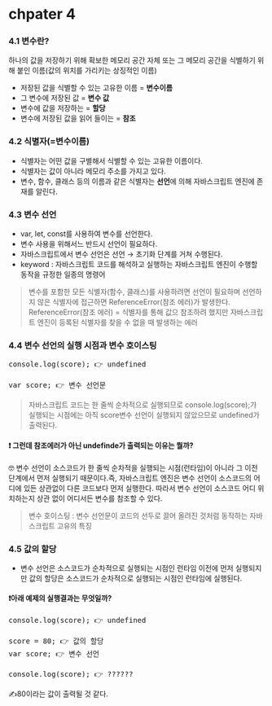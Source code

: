 # chpater 4
### 4.1 변수란?
하나의 값을 저장하기 위해 확보한 메모리 공간 자체 또는 그 메모리 공간을 식별하기 위해 붙인 이름(값의 위치를 가리키는 상징적인 이름)
- 저장된 값을 식별할 수 있는 고유한 이름 = **변수이름**
- 그 변수에 저장된 값 = **변수 값**
- 변수에 값을 저장하는 = **할당**
- 변수에 저장된 값을 읽어 들이는 = **참조**

### 4.2 식별자(=변수이름)
- 식별자는 어떤 값을 구별해서 식별할 수 있는 고유한 이름이다.
- 식별자는 값이 아니라 메모리 주소를 가지고 있다.
- 변수, 함수, 클래스 등의 이름과 같은 식별자는 **선언**에 의해 자바스크립트 엔진에 존재를 알린다.

### 4.3 변수 선언
- var, let, const를 사용하여 변수를 선언한다.
- 변수 사용을 위해서느 반드시 선언이 필요하다.
- 자바스크립트에서 변수 선언은 선언 → 초기화 단계를 거쳐 수행된다.
- keyword : 자바스크립트 코드를 해석하고 실행하는 자바스크립트 엔진이 수행할 동작을 규정한 일종의 명령어
>변수를 포함한 모든 식별자(함수, 클래스)를 사용하려면 선언이 필요하며 선언하지 않은 식별자에 접근하면 ReferenceError(참조 에러)가 발생한다. <br>
 ReferenceError(참조 에러) = 식별자를 통해 값으 참조하려 했지만 자바스크립트 엔진이 등록된 식별자를 찾을 수 없을 때 발생하는 에러
 
### 4.4 변수 선언의 실행 시점과 변수 호이스팅
<pre>console.log(score); 👉 undefined

var score; 👉 변수 선언문
</pre>
>자바스크립트 코드는 한 줄씩 순차적으로 실행되므로 console.log(score);가 실행되는 시점에는 아직 score변수 선언이 실행되지 않았으므로 undefined가 출력된다.
#### ❗️ 그런데 참조에러가 아닌 undefinde가 출력되는 이유는 뭘까?
🤓 변수 선언이 소스코드가 한 줄씩 순차적을 실행되는 시점(런타임)이 아니라 그 이전 단계에서 먼저 실행되기 때문이다.즉, 자바스크립트 엔진은 변수 선언이 소스코드의 어디에 있든 상관없이 다른 코드보다 먼저 실행한다.
따라서 변수 선언이 소스코드 어디 위치하는지 상관 없이 어디서든 변수를 참조할 수 있다.
> 변수 호이스팅 : 변수 선언문이 코드의 선두로 끌어 올려진 것처럼 동작하는 자바스크립트 고유의 특징

### 4.5 값의 할당
- 변수 선언은 소스코드가 순차적으로 실행되는 시점인 런타임 이전에 먼저 실행되지만 값의 할당은 소스코드가 순차적으로 실행되는 시점인 런타임에 실행된다.
#### ❗️아래 예제의 실행결과는 무엇일까?
<pre>
console.log(score); 👉 undefined

score = 80; 👉 값의 할당
var score; 👉 변수 선언

console.log(score); 👉 ??????
</pre>

✍️80이라는 값이 출력될 것 같다.



